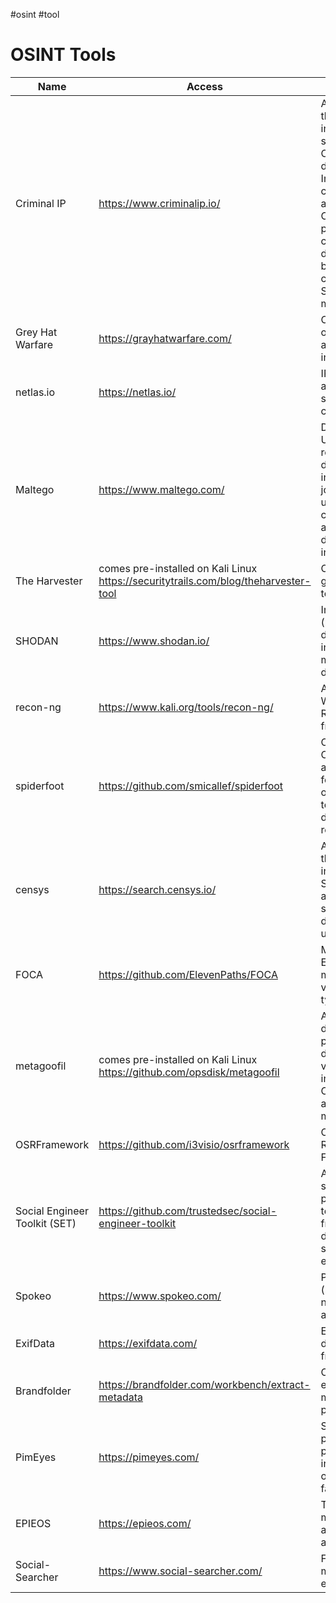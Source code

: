 #osint #tool 
# OSINT Tools

| Name                          | Access                                                                                 | Description                                                                                                                                                                                                         |
| ----------------------------- | -------------------------------------------------------------------------------------- | ------------------------------------------------------------------------------------------------------------------------------------------------------------------------------------------------------------------- |
| Criminal IP                   | https://www.criminalip.io/                                                             | AI powered threat intelligence search engine.<br>Offers latest data on Internet-connected assets.<br>Can be used for preliminary checks on a domain or IP before connecting to it. Scores IPs for malicious intent. |
| Grey Hat Warfare              | https://grayhatwarfare.com/                                                            | Online index for open buckets and the files inside of them.                                                                                                                                                         |
| netlas.io                     | https://netlas.io/                                                                     | IPv4 address and webapp scanner and crawler.                                                                                                                                                                        |
| Maltego                       | https://www.maltego.com/                                                               | Data miner. Used for market research, public data analysis, investigative journalism, to uncover hidden connections; and to track down individuals.                                                                 |
| The Harvester                 | comes pre-installed on Kali Linux<br>https://securitytrails.com/blog/theharvester-tool | OSINT data gathering CLI tool                                                                                                                                                                                       |
| SHODAN                        | https://www.shodan.io/                                                                 | Indexes (physical) devices on the internet. For mapping IoT devices.                                                                                                                                                |
| recon-ng                      | https://www.kali.org/tools/recon-ng/                                                   | A full-featured Web Reconnaissance framework.                                                                                                                                                                       |
| spiderfoot                    | https://github.com/smicallef/spiderfoot                                                | Open Source OSINT automation tool, for both offensive red-teaming and defensive reconnaissance.                                                                                                                     |
| censys                        | https://search.censys.io/                                                              | A search tool that maps the internet.<br>Searches IPv4 addresses and shows what devices are using them.                                                                                                             |
| FOCA                          | https://github.com/ElevenPaths/FOCA                                                    | Metadata miner. Extracts metadata from various file types.                                                                                                                                                          |
| metagoofil                    | comes pre-installed on Kali Linux<br>https://github.com/opsdisk/metagoofil             | A tool for digging through public documents for valuable information. Crawls websites and analyzes metadata.                                                                                                        |
| OSRFramework                  | https://github.com/i3visio/osrframework                                                | Open Sources Research Framework                                                                                                                                                                                     |
| Social Engineer Toolkit (SET) | https://github.com/trustedsec/social-engineer-toolkit                                  | An open-source penetration testing framework designed for social engineering.                                                                                                                                       |
| Spokeo                        | https://www.spokeo.com/                                                                | People search (name, phone number, address, email).                                                                                                                                                                 |
| ExifData                      | https://exifdata.com/                                                                  | Extracts EXIF data (metadata) from images.                                                                                                                                                                          |
| Brandfolder                   | https://brandfolder.com/workbench/extract-metadata                                     | Online tool for extracting metadata from photos.                                                                                                                                                                    |
| PimEyes                       | https://pimeyes.com/                                                                   | Searches photos of people on the internet based on pictures of faces.                                                                                                                                               |
| EPIEOS                        | https://epieos.com/                                                                    | To find social media linked to an email address.                                                                                                                                                                    |
| Social-Searcher               | https://www.social-searcher.com/                                                       | Free social media search engine.                                                                                                                                                                                    |
